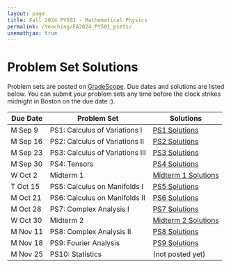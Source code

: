 ```yaml
---
layout: page
title: Fall 2024 PY501 - Mathematical Physics
permalink: /teaching/FA2024_PY501_psets/
usemathjax: true
---
```

<script>
MathJax = {
  tex: {
    inlineMath: [['$', '$'], ['\\(', '\\)']]
  }
};
</script>
<script id="MathJax-script" async
  src="https://cdn.jsdelivr.net/npm/mathjax@3/es5/tex-chtml.js">
</script>

# Problem Set Solutions

Problem sets are posted on [GradeScope](http://www.gradescope.com). Due dates and solutions are listed below. You can submit your problem sets any time before the clock strikes midnight in Boston on the due date :). 

|Due Date| Problem Set | Solutions|
|-------|-------|------------|
M Sep 9 | PS1: Calculus of Variations I | [PS1 Solutions](http://physics.bu.edu/~hongwan/PY501_Fall2024/PS1.pdf) |
M Sep 16 | PS2: Calculus of Variations II | [PS2 Solutions](http://physics.bu.edu/~hongwan/PY501_Fall2024/PS2.pdf) |
M Sep 23 | PS3: Calculus of Variations III | [PS3 Solutions](http://physics.bu.edu/~hongwan/PY501_Fall2024/PS3.pdf) |
M Sep 30 | PS4: Tensors  | [PS4 Solutions](http://physics.bu.edu/~hongwan/PY501_Fall2024/PS4.pdf) |
W Oct 2  | Midterm 1 | [Midterm 1 Solutions](https://physics.bu.edu/~hongwan/PY501_Fall2024/Midterm1.pdf) |
T Oct 15 | PS5: Calculus on Manifolds I | [PS5 Solutions](http://physics.bu.edu/~hongwan/PY501_Fall2024/PS5.pdf) |
M Oct 21 | PS6: Calculus on Manifolds II | [PS6 Solutions](http://physics.bu.edu/~hongwan/PY501_Fall2024/PS6.pdf) |
M Oct 28 | PS7: Complex Analysis I | [PS7 Solutions](http://physics.bu.edu/~hongwan/PY501_Fall2024/PS7.pdf) |
W Oct 30 | Midterm 2| [Midterm 2 Solutions](https://physics.bu.edu/~hongwan/PY501_Fall2024/Midterm2.pdf)
M Nov 11 | PS8: Complex Analysis II  | [PS8 Solutions](http://physics.bu.edu/~hongwan/PY501_Fall2024/PS8.pdf) |
M Nov 18 | PS9: Fourier Analysis  | [PS9 Solutions](http://physics.bu.edu/~hongwan/PY501_Fall2024/PS9.pdf) |
M Nov 25 | PS10: Statistics | (not posted yet) |



